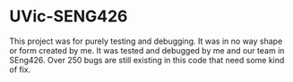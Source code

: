 # UVic-SENG426

This project was for purely testing and debugging.  It was in no way shape or form created by me.  It was tested and debugged by me and our team in SEng426.  Over 250 bugs are still existing in this code that need some kind of fix.
